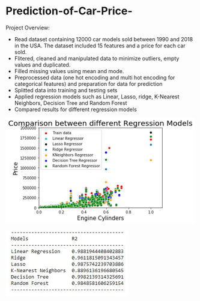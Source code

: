 # Prediction-of-Car-Price-

Project Overview: 
* Read dataset containing 12000 car models sold between 1990 and 2018 in the USA. The dataset included 15 features and a price for each car sold. 
* Flitered, cleaned and manipulated data to minimize outliers, empty values and duplicated.
* Filled missing values using mean and mode.
* Preprocessed data (one hot encoding and multi hot encoding for categorical features) and preparation for data for prediction
* Splitted data into training and testing sets
* Applied regression models such as Linear, Lasso, ridge, K-Nearest Neighbors, Decision Tree and Random Forest
* Compared results for different regression models 



![alt text](https://github.com/sijujusi/Prediction-of-Car-Price-/blob/main/model_comparison.png)

![alt text](https://github.com/sijujusi/Prediction-of-Car-Price-/blob/main/Table.JPG)


